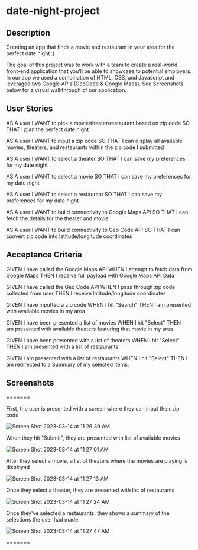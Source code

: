 # date-night-project

## Description

Creating an app that finds a movie and restaurant in your area for the perfect date night :)

The goal of this project was to work with a team to create a real-world front-end application that you’ll be able to showcase to potential employers. In our app we used a combination of HTML, CSS, and Javascript and leveraged two Google APIs (GeoCode & Google Maps). See Screenshots below for a visual walkthrough of our application.

## User Stories

AS A user
I WANT to pick a movie/theater/restaurant based on zip code
SO THAT I plan the perfect date night

AS A user
I WANT to input a zip code
SO THAT I can display all available movies, theaters, and restaurants within the zip code I submitted

AS A user
I WANT to select a theater
SO THAT I can save my preferences for my date night

AS A user
I WANT to select a movie
SO THAT I can save my preferences for my date night

AS A user
I WANT to select a restaurant
SO THAT I can save my preferences for my date night

AS A user
I WANT to build connectivity to Google Maps API
SO THAT I can fetch the details for the theater and movie

AS A user
I WANT to build connectivity to Geo Code API
SO THAT I can convert zip code into latitude/longitude coordinates

## Acceptance Criteria

GIVEN I have called the Google Maps API
WHEN I attempt to fetch data from Google Maps
THEN I receive full payload with Google Maps API Data

GIVEN I have called the Geo Code API
WHEN I pass through zip code collected from user
THEN I receive latitude/longitude coordinates

GIVEN I have inputted a zip code
WHEN I hit "Search"
THEN I am presented with available movies in my area

GIVEN I have been presented a list of movies
WHEN I hit "Select"
THEN I am presented with available theaters featuring that movie in my area

GIVEN I have been presented with a list of theaters
WHEN I hit "Select"
THEN I am presented with a list of restaurants

GIVEN I am presented with a list of restaurants
WHEN I hit "Select"
THEN I am redirected to a Summary of my selected items.

## Screenshots
=======

First, the user is presented with a screen where they can input their zip code

![Screen Shot 2023-03-14 at 11 26 39 AM](https://user-images.githubusercontent.com/122952630/225052176-08d4d85c-6230-4b38-b80b-f66b54d66bbe.png)

When they hit "Submit", they are presented with list of available movies

![Screen Shot 2023-03-14 at 11 27 01 AM](https://user-images.githubusercontent.com/122952630/225052432-eb2a0d86-3141-40ce-91e1-2b2b6c3e5650.png)

After they select a movie, a list of theaters where the movies are playing is displayed

![Screen Shot 2023-03-14 at 11 27 13 AM](https://user-images.githubusercontent.com/122952630/225053134-8e6f886c-cd60-4f65-a3c9-9f99fd420a6a.png)

Once they select a theater, they are presented with list of restaurants

![Screen Shot 2023-03-14 at 11 27 24 AM](https://user-images.githubusercontent.com/122952630/225053439-d84e30a2-d3e8-4046-aa9b-0a0f493f80d7.png)

Once they've selected a restaurants, they shown a summary of the selections the user had made.

![Screen Shot 2023-03-14 at 11 27 47 AM](https://user-images.githubusercontent.com/122952630/225053660-0e58b6ac-d435-4034-a206-ed9a2cb07761.png)

=======
